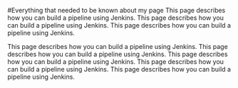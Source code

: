 #Everything that needed to be known about my page
This page describes how you can build a pipeline using Jenkins. 
This page describes how you can build a pipeline using Jenkins. 
This page describes how you can build a pipeline using Jenkins. 

This page describes how you can build a pipeline using Jenkins. 
This page describes how you can build a pipeline using Jenkins. 
This page describes how you can build a pipeline using Jenkins. 
This page describes how you can build a pipeline using Jenkins. 
This page describes how you can build a pipeline using Jenkins. 

